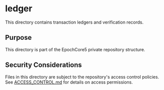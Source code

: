 # ledger

This directory contains transaction ledgers and verification records.

## Purpose

This directory is part of the EpochCore5 private repository structure.

## Security Considerations

Files in this directory are subject to the repository's access control policies.
See [ACCESS_CONTROL.md](/docs/ACCESS_CONTROL.md) for details on access permissions.
